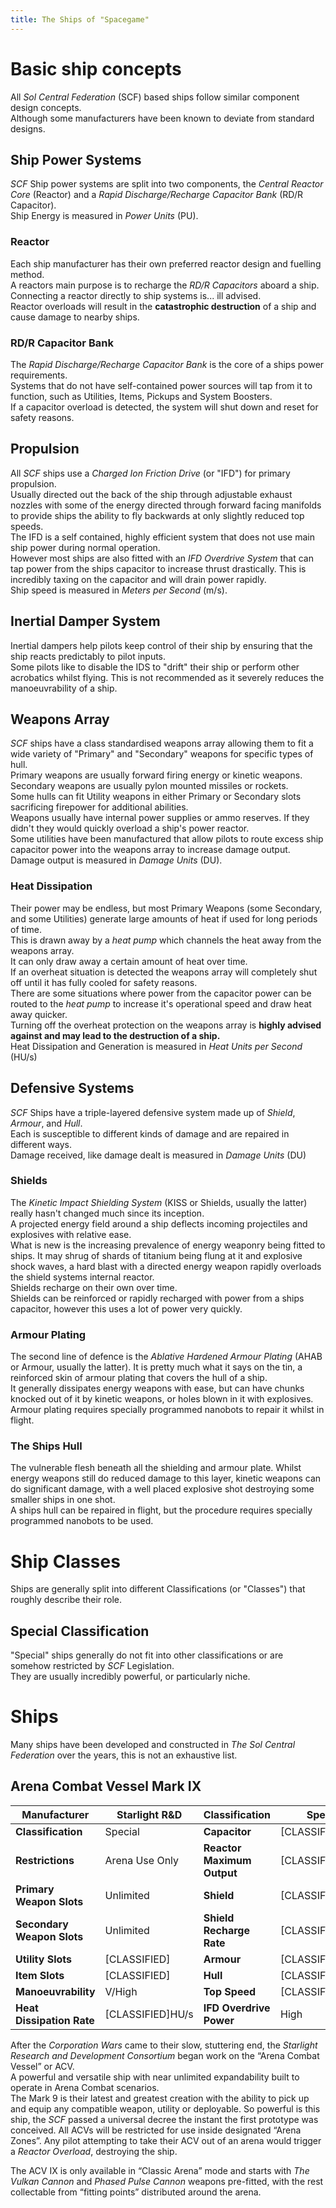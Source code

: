 ```yaml
---
title: The Ships of "Spacegame"
---
```

# Basic ship concepts
All *Sol Central Federation* (SCF) based ships follow similar component design concepts.  
Although some manufacturers have been known to deviate from standard designs.

## Ship Power Systems
*SCF* Ship power systems are split into two components, the *Central Reactor Core* (Reactor) and a *Rapid Discharge/Recharge Capacitor Bank* (RD/R Capacitor).  
Ship Energy is measured in *Power Units* (PU).
### Reactor
Each ship manufacturer has their own preferred reactor design and fuelling method.  
A reactors main purpose is to recharge the *RD/R Capacitors* aboard a ship.  
Connecting a reactor directly to ship systems is... ill advised.  
Reactor overloads will result in the **catastrophic destruction** of a ship and cause damage to nearby ships.
### RD/R Capacitor Bank
The *Rapid Discharge/Recharge Capacitor Bank* is the core of a ships power requirements.  
Systems that do not have self-contained power sources will tap from it to function, such as Utilities, Items, Pickups and System Boosters.  
If a capacitor overload is detected, the system will shut down and reset for safety reasons.

## Propulsion
All *SCF* ships use a *Charged Ion Friction Drive* (or "IFD") for primary propulsion.  
Usually directed out the back of the ship through adjustable exhaust nozzles with some of the energy directed through forward facing manifolds to provide ships the ability to fly backwards at only slightly reduced top speeds.  
The IFD is a self contained, highly efficient system that does not use main ship power during normal operation.  
However most ships are also fitted with an *IFD Overdrive System* that can tap power from the ships capacitor to increase thrust drastically. This is incredibly taxing on the capacitor and will drain power rapidly.  
Ship speed is measured in *Meters per Second* (m/s).

## Inertial Damper System
Inertial dampers help pilots keep control of their ship by ensuring that the ship reacts predictably to pilot inputs.  
Some pilots like to disable the IDS to "drift" their ship or perform other acrobatics whilst flying. This is not recommended as it severely reduces the manoeuvrability of a ship.

## Weapons Array
*SCF* ships have a class standardised weapons array allowing them to fit a wide variety of "Primary" and "Secondary" weapons for specific types of hull.  
Primary weapons are usually forward firing energy or kinetic weapons.  
Secondary weapons are usually pylon mounted missiles or rockets.  
Some hulls can fit Utility weapons in either Primary or Secondary slots sacrificing firepower for additional abilities.  
Weapons usually have internal power supplies or ammo reserves. If they didn't they would quickly overload a ship's power reactor.  
Some utilities have been manufactured that allow pilots to route excess ship capacitor power into the weapons array to increase damage output.  
Damage output is measured in *Damage Units* (DU).
### Heat Dissipation
Their power may be endless, but most Primary Weapons (some Secondary, and some Utilities) generate large amounts of heat if used for long periods of time.  
This is drawn away by a *heat pump* which channels the heat away from the weapons array.  
It can only draw away a certain amount of heat over time.  
If an overheat situation is detected the weapons array will completely shut off until it has fully cooled for safety reasons.  
There are some situations where power from the capacitor power can be routed to the *heat pump* to increase it's operational speed and draw heat away quicker.  
Turning off the overheat protection on the weapons array is **highly advised against and may lead to the destruction of a ship.**  
Heat Dissipation and Generation is measured in *Heat Units per Second* (HU/s)

## Defensive Systems
*SCF* Ships have a triple-layered defensive system made up of *Shield*, *Armour*, and *Hull*.  
Each is susceptible to different kinds of damage and are repaired in different ways.  
Damage received, like damage dealt is measured in *Damage Units* (DU)
### Shields
The *Kinetic Impact Shielding System* (KISS or Shields, usually the latter) really hasn't changed much since its inception.  
A projected energy field around a ship deflects incoming projectiles and explosives with relative ease.  
What is new is the increasing prevalence of energy weaponry being fitted to ships. It may shrug of shards of titanium being flung at it and explosive shock waves, a hard blast with a directed energy weapon rapidly overloads the shield systems internal reactor.  
Shields recharge on their own over time.  
Shields can be reinforced or rapidly recharged with power from a ships capacitor, however this uses a lot of power very quickly.
### Armour Plating
The second line of defence is the *Ablative Hardened Armour Plating* (AHAB or Armour, usually the latter). It is pretty much what it says on the tin, a reinforced skin of armour plating that covers the hull of a ship.  
It generally dissipates energy weapons with ease, but can have chunks knocked out of it by kinetic weapons, or holes blown in it with explosives.  
Armour plating requires specially programmed nanobots to repair it whilst in flight.
### The Ships Hull
The vulnerable flesh beneath all the shielding and armour plate. Whilst energy weapons still do reduced damage to this layer, kinetic weapons can do significant damage, with a well placed explosive shot destroying some smaller ships in one shot.  
A ships hull can be repaired in flight, but the procedure requires specially programmed nanobots to be used.

# Ship Classes
Ships are generally split into different Classifications (or "Classes") that roughly describe their role.
## Special Classification
"Special" ships generally do not fit into other classifications or are somehow restricted by *SCF* Legislation.  
They are usually incredibly powerful, or particularly niche.

# Ships
Many ships have been developed and constructed in *The Sol Central Federation* over the years, this is not an exhaustive list.
## Arena Combat Vessel Mark IX

Manufacturer| Starlight R&D | Classification | Special
-|-|-|-
**Classification** | Special | **Capacitor** | [CLASSIFIED]PU
**Restrictions** | Arena Use Only | **Reactor Maximum Output** | [CLASSIFIED]PU/s
**Primary Weapon Slots** | Unlimited | **Shield** | [CLASSIFIED]DU
**Secondary Weapon Slots** | Unlimited | **Shield Recharge Rate** | [CLASSIFIED]DU/s
**Utility Slots** | [CLASSIFIED] | **Armour** | [CLASSIFIED]DU
**Item Slots** | [CLASSIFIED] | **Hull** | [CLASSIFIED]DU
**Manoeuvrability** | V/High | **Top Speed** | [CLASSIFIED]m/s
**Heat Dissipation Rate** | [CLASSIFIED]HU/s | **IFD Overdrive Power** | High

After the *Corporation Wars* came to their slow, stuttering end, the *Starlight Research and Development Consortium* began work on the “Arena Combat Vessel” or ACV.  
A powerful and versatile ship with near unlimited expandability built to operate in Arena Combat scenarios.  
The Mark 9 is their latest and greatest creation with the ability to pick up and equip any compatible weapon, utility or deployable. So powerful is this ship, the *SCF* passed a universal decree the instant the first prototype was conceived. All ACVs will be restricted for use inside designated “Arena Zones”. Any pilot attempting to take their ACV out of an arena would trigger a *Reactor Overload*, destroying the ship.

The ACV IX is only available in “Classic Arena” mode and starts with *The Vulkan Cannon* and *Phased Pulse Cannon* weapons pre-fitted, with the rest collectable from “fitting points” distributed around the arena.
<!--stackedit_data:
eyJwcm9wZXJ0aWVzIjoiZXh0ZW5zaW9uczpcbiAgcHJlc2V0Oi
BnZm1cbiIsImhpc3RvcnkiOlstNTE1NTY3NjU0LDIwMTk3MDU5
NDQsMTYwNTMwNzIyMSwtNDcyOTU5MzY0LDE5Nzc3NjIwNjIsMT
E5MzAxMjc2NCwtMTAzNDAyNTkxN119
-->